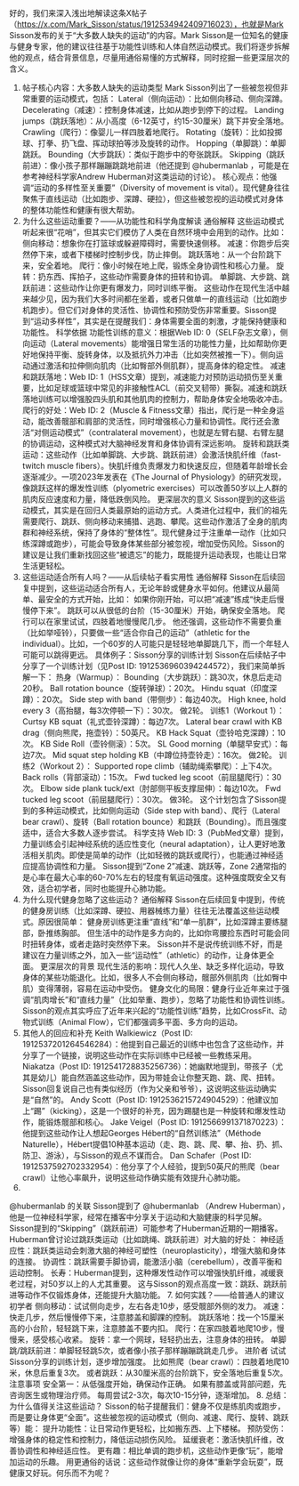 好的，我们来深入浅出地解读这条X帖子（https://x.com/Mark_Sisson/status/1912534942409716023），也就是Mark Sisson发布的关于“大多数人缺失的运动”的内容。Mark Sisson是一位知名的健康与健身专家，他的建议往往基于功能性训练和人体自然运动模式。我们将逐步拆解他的观点，结合背景信息，尽量用通俗易懂的方式解释，同时挖掘一些更深层次的含义。
1. 帖子核心内容：大多数人缺失的运动类型
Mark Sisson列出了一些被忽视但非常重要的运动模式，包括：
Lateral（侧向运动）：比如侧向移动、侧向深蹲。
Decelerating（减速）：控制身体减速，比如从跑步到停下的过程。
Landing jumps（跳跃落地）：从小高度（6-12英寸，约15-30厘米）跳下并安全落地。
Crawling（爬行）：像婴儿一样四肢着地爬行。
Rotating（旋转）：比如投掷球、打拳、扔飞盘、挥动球拍等涉及旋转的动作。
Hopping（单脚跳）：单脚跳跃。
Bounding（大步跳跃）：类似于跑步中的夸张跳跃。
Skipping（跳跃前进）：像小孩子那样蹦蹦跳跳地前进（他还提到
@hubermanlab
，可能是在参考神经科学家Andrew Huberman对这类运动的讨论）。
核心观点：他强调“运动的多样性至关重要”（Diversity of movement is vital）。现代健身往往聚焦于直线运动（比如跑步、深蹲、硬拉），但这些被忽视的运动模式对身体的整体功能性和健康有很大帮助。
2. 为什么这些运动重要？——从功能性和科学角度解读
通俗解释
这些运动模式听起来很“花哨”，但其实它们模仿了人类在自然环境中会用到的动作。比如：
侧向移动：想象你在打篮球或躲避障碍时，需要快速侧移。
减速：你跑步后突然停下来，或者下楼梯时控制步伐，防止摔倒。
跳跃落地：从一个台阶跳下来，安全着地。
爬行：像小时候在地上爬，锻炼全身协调性和核心力量。
旋转：扔东西、挥拍子，这些动作需要身体的扭转和协调。
单脚跳、大步跳、跳跃前进：这些动作让你更有爆发力，同时训练平衡。
这些动作在现代生活中越来越少见，因为我们大多时间都在坐着，或者只做单一的直线运动（比如跑步机跑步）。但它们对身体的灵活性、协调性和预防受伤非常重要。Sisson提到“运动多样性”，其实是在提醒我们：身体需要全面的刺激，才能保持健康和功能性。
科学依据
功能性训练的意义：根据Web ID: 0（SELF杂志文章），侧向运动（Lateral movements）能增强日常生活的功能性力量，比如帮助你更好地保持平衡、旋转身体，以及抵抗外力冲击（比如突然被推一下）。侧向运动通过激活和拉伸侧向肌肉（比如臀部外侧肌群），提高身体的稳定性。
减速和跳跃落地：Web ID: 1（HSS文章）提到，减速能力对预防运动损伤至关重要，比如足球或篮球中常见的非接触性ACL（前交叉韧带）撕裂。减速和跳跃落地训练可以增强股四头肌和其他肌肉的控制力，帮助身体安全地吸收冲击。
爬行的好处：Web ID: 2（Muscle & Fitness文章）指出，爬行是一种全身运动，能改善髋部和肩部的灵活性，同时增强核心力量和协调性。爬行还会激活“对侧运动模式”（contralateral movement），也就是左臂右腿、右臂左腿的协调运动，这种模式对大脑神经发育和身体协调有深远影响。
旋转和跳跃类运动：这些动作（比如单脚跳、大步跳、跳跃前进）会激活快肌纤维（fast-twitch muscle fibers）。快肌纤维负责爆发力和快速反应，但随着年龄增长会逐渐减少。一项2023年发表在《The Journal of Physiology》的研究发现，像跳跃这样的爆发性训练（plyometric exercises）可以改善50岁以上人群的肌肉反应速度和力量，降低跌倒风险。
更深层次的意义
Sisson提到的这些运动模式，其实是在回归人类最原始的运动方式。人类进化过程中，我们的祖先需要爬行、跳跃、侧向移动来捕猎、逃跑、攀爬。这些动作激活了全身的肌肉群和神经系统，保持了身体的“整体性”。现代健身过于注重单一动作（比如只练深蹲或跑步），可能会导致身体某些部分被忽视，增加受伤风险。Sisson的建议是让我们重新找回这些“被遗忘”的能力，既能提升运动表现，也能让日常生活更轻松。
3. 这些运动适合所有人吗？——从后续帖子看实用性
通俗解释
Sisson在后续回复中提到，这些运动适合所有人，无论年龄或健身水平如何。他建议从最简单、最安全的方式开始，比如：
如果你刚开始，可以把“减速”练成“快走后慢慢停下来”。
跳跃可以从很低的台阶（15-30厘米）开始，确保安全落地。
爬行可以在家里试试，四肢着地慢慢爬几步。
他还强调，这些动作不需要负重（比如举哑铃），只要做一些“适合你自己的运动”（athletic for the individual）。比如，一个60岁的人可能只是轻轻地单脚跳几下，而一个年轻人可能可以跳得更远。
具体例子：Sisson分享的训练计划
Sisson在后续帖子中分享了一个训练计划（见Post ID: 1912536960394244572），我们来简单拆解一下：
热身（Warmup）：
Bounding（大步跳跃）：跳30次，休息后走动20秒。
Ball rotation bounce（旋转弹球）：20次。
Hindu squat（印度深蹲）：20次。
Side step with band（带侧步）：每边40次。
High knee, hold every 3（高抬腿，每3次停顿一下）：30次。
做2轮。
训练1（Workout 1）：
Curtsy KB squat（礼式壶铃深蹲）：每边7次。
Lateral bear crawl with KB drag（侧向熊爬，拖壶铃）：50英尺。
KB Hack Squat（壶铃哈克深蹲）：10次。
KB Side Roll（壶铃侧滚）：5次。
SL Good morning（单腿早安式）：每边7次。
Mid squat step holding KB（中蹲位持壶铃走）：16次。
做2轮。
训练2（Workout 2）：
Supported rope climb（辅助绳索攀爬）：上下4次。
Back rolls（背部滚动）：15次。
Fwd tucked leg scoot（前屈腿爬行）：30次。
Elbow side plank tuck/ext（肘部侧平板支撑屈伸）：每边10次。
Fwd tucked leg scoot（前屈腿爬行）：30次。
做3轮。
这个计划包含了Sisson提到的多种运动模式，比如侧向运动（Side step with band）、爬行（Lateral bear crawl）、旋转（Ball rotation bounce）和跳跃（Bounding）。而且强度适中，适合大多数人逐步尝试。
科学支持
Web ID: 3（PubMed文章）提到，力量训练会引起神经系统的适应性变化（neural adaptation），让人更好地激活相关肌肉。即使是简单的动作（比如轻微的跳跃或爬行），也能通过神经适应提高协调性和力量。
Sisson提到“Zone 2”减速、跳跃等，Zone 2通常指的是心率在最大心率的60-70%左右的轻度有氧运动强度。这种强度既安全又有效，适合初学者，同时也能提升心肺功能。
4. 为什么现代健身忽略了这些运动？
通俗解释
Sisson在后续回复中提到，传统的健身房训练（比如深蹲、硬拉、用器械练力量）往往无法覆盖这些运动模式。原因很简单：
健身房训练更注重“直线”和“单一肌群”，比如深蹲主要练腿部，卧推练胸部。
但生活中的动作是多方向的，比如你弯腰捡东西时可能会同时扭转身体，或者走路时突然停下来。
Sisson并不是说传统训练不好，而是建议在力量训练之外，加入一些“运动性”（athletic）的动作，让身体更全面。
更深层次的背景
现代生活的影响：现代人久坐、缺乏多样化运动，导致身体的某些功能退化。比如，很多人不会侧向移动，髋部外侧肌肉（比如臀中肌）变得薄弱，容易在运动中受伤。
健身文化的局限：健身行业近年来过于强调“肌肉增长”和“直线力量”（比如举重、跑步），忽略了功能性和协调性训练。Sisson的观点其实呼应了近年来兴起的“功能性训练”趋势，比如CrossFit、动物式训练（Animal Flow），它们都强调多平面、多方向的运动。
5. 其他人的回应和补充
Keith Walkiewicz（Post ID: 1912537201264546284）：他提到自己最近的训练中也包含了这些动作，并分享了一个链接，说明这些动作在实际训练中已经被一些教练采用。
Niakatza（Post ID: 1912541728835256736）：她幽默地提到，带孩子（尤其是幼儿）能自然涵盖这些动作，因为带娃会让你整天跑、跳、爬、扭转。Sisson回复说自己也有类似经历（作为父亲和爷爷），这说明这些运动确实是“自然”的。
Andy Scott（Post ID: 1912536215724904529）：他建议加上“踢”（kicking），这是一个很好的补充，因为踢腿也是一种旋转和爆发性动作，能锻炼髋部和核心。
Jake Veigel（Post ID: 1912566991371870223）：他提到这些动作让人想起Georges Hébert的“自然训练法”（Méthode Naturelle），Hébert提倡10种基本运动（走、跑、跳、爬、攀、抬、扔、抓、防卫、游泳），与Sisson的观点不谋而合。
Dan Schafer（Post ID: 1912537592702332954）：他分享了个人经验，提到50英尺的熊爬（bear crawl）让他心率飙升，说明这些动作确实能有效提升心肺功能。
6. 
@hubermanlab
的关联
Sisson提到了
@hubermanlab
（Andrew Huberman），他是一位神经科学家，经常在播客中分享关于运动和大脑健康的科学见解。Sisson提到的“Skipping”（跳跃前进）可能参考了Huberman近期的一期播客。Huberman曾讨论过跳跃类运动（比如跳绳、跳跃前进）对大脑的好处：
神经适应性：跳跃类运动会刺激大脑的神经可塑性（neuroplasticity），增强大脑和身体的连接。
协调性：跳跃需要手脚协调，能激活小脑（cerebellum），改善平衡和运动控制。
长寿：Huberman提到，这种爆发性动作可以增强快肌纤维，减缓衰老过程，对50岁以上的人尤其重要。
这与Sisson的观点高度一致：跳跃、跳跃前进等动作不仅锻炼身体，还能提升大脑功能。
7. 如何实践？——给普通人的建议
初学者
侧向移动：试试侧向走步，左右各走10步，感受髋部外侧的发力。
减速：快走几步，然后慢慢停下来，注意膝盖和脚踝的控制。
跳跃落地：找一个15厘米高的小台阶，轻轻跳下来，注意膝盖不要内扣。
爬行：在家四肢着地爬10步，慢慢来，感受核心收紧。
旋转：拿一个网球，轻轻扔出去，注意身体的扭转。
单脚跳/跳跃前进：单脚轻轻跳5次，或者像小孩子那样蹦蹦跳跳走几步。
进阶者
试试Sisson分享的训练计划，逐步增加强度。
比如熊爬（bear crawl）：四肢着地爬10米，休息后重复3次。
或者跳跃：从30厘米高的台阶跳下，安全落地后重复5次。
注意事项
安全第一：从低强度开始，确保动作正确。
如果有膝盖或背部问题，先咨询医生或物理治疗师。
每周尝试2-3次，每次10-15分钟，逐渐增加。
8. 总结：为什么值得关注这些运动？
Sisson的帖子提醒我们：健身不仅是练肌肉或跑步，而是要让身体更“全面”。这些被忽视的运动模式（侧向、减速、爬行、旋转、跳跃等）能：
提升功能性：让日常动作更轻松，比如搬东西、上下楼梯。
预防受伤：增强身体的稳定性和控制力，降低运动损伤风险。
延缓衰老：激活快肌纤维，改善协调性和神经适应性。
更有趣：相比单调的跑步机，这些动作更像“玩”，能增加运动的乐趣。
用更通俗的话说：这些动作就像让你的身体“重新学会玩耍”，既健康又好玩。何乐而不为呢？